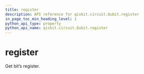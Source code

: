 ```yaml
---
title: register
description: API reference for qiskit.circuit.Qubit.register
in_page_toc_min_heading_level: 1
python_api_type: property
python_api_name: qiskit.circuit.Qubit.register
---
```


# register

Get bit’s register.

